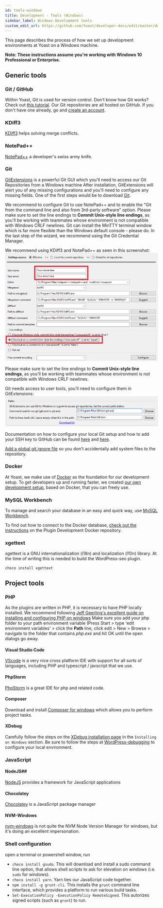 ```yaml
---
id: tools-windows
title: Development - Tools (Windows)
sidebar_label: Windows Development tools 
custom_edit_url: https://github.com/Yoast/developer-docs/edit/master/docs/development/environment/tools-windows.md
---
```


This page describes the process of how we set up development environments at Yoast on a Windows machine.

**Note: These instructions assume you're working with Windows 10 Professional or Enterprise.**

## Generic tools

### Git / GitHub
Within Yoast, Git is used for version control. Don't know how Git works? Check out [this tutorial](https://try.github.io/levels/1/challenges/1). Our Git repositories are all hosted on GitHub. If you don't have one already, go and [create an account](https://github.com/signup).
### KDiff3
[KDiff3](https://sourceforge.net/p/kdiff3/wiki/Home/) helps solving merge conflicts.
### NotePad++
[NotePad++](https://notepad-plus-plus.org/downloads/) a developer's swiss army knife.
### Git
[GitExtensions](https://github.com/gitextensions/gitextensions/releases/) is a powerful Git GUI which you'll need to access our Git Repositories from a Windows machine
After installation, GitExtensions will alert you of any missing configurations and you'll need to configure any missing fields. One of the first steps would be to download [Git](https://git-scm.com/downloads).

We recommend to configure Git to use NotePad++ and to enable the "Git from the command line and also from 3rd-party software" option. Please make sure to set the line endings to **Commit Unix-style line endings**, as you'll be working with teammates whose environment is not compatible with Windows CRLF newlines.
Git can install the MinTTY terminal window which is far more flexible than the Windows default console - please do. 
In the last step of the wizard, we recommend using the Git Credential Manager.

We recommend using KDiff3 and NotePad++ as seen in this screenshot:
![Setup external tools in GitExtensions](../../static/img/win_gitextensions_setup_global_config.png)

Please make sure to set the line endings to **Commit Unix-style line endings**, as you'll be working with teammates whose environment is not compatible with Windows CRLF newlines.

Git needs access to user tools, you'll need to configure them in GitExtensions:  
![Setup unix tools in GitExtensions](../../static/img/win_gitextensions_setup_unix_tools.png)

Documentation on how to configure your local Git setup and how to add your SSH key to GitHub can be found [here](https://help.github.com/articles/set-up-git) and [here](https://help.github.com/articles/generating-ssh-keys).

[Add a global git ignore file](/development/standards/version-control-conventions.md#global-git-ignore) so you don't accidentally add system files to the repository.

### Docker
At Yoast, we make use of [Docker](https://docs.docker.com/docker-for-windows/install/) as the foundation for our development setup. To get developers up and running faster, we created [our own development setup](https://github.com/Yoast/plugin-development-docker), based on Docker, that you can freely use.

### MySQL Workbench
To manage and search your database in an easy and quick way, use [MySQL Workbench](https://dev.MySQL.com/downloads/workbench/).

To find out how to connect to the Docker database, [check out the instructions](https://github.com/Yoast/plugin-development-docker#connecting-to-the-database) on the Plugin Development Docker repository.

### xgettext
xgettext is a GNU internationalization (i18n) and localization (l10n) library. At the time of writing this is needed to build the WordPress-seo plugin.
```shell script
choco install xgettext
```

## Project tools

### PHP
As the plugins are written in PHP, it is necessary to have PHP locally installed.
We recommend following [Jeff Geerling's excellent guide on installing and configuring PHP on windows](https://www.jeffgeerling.com/blog/2018/installing-php-7-and-composer-on-windows-10)
Make sure you add your php folder to your path environment variable (Press Start > type 'edit environment variables' > click the **Path** line, click edit > New > Browse > navigate to the folder that contains *php.exe* and hit OK until the open dialogs go away.

#### Visual Studio Code
[VScode](https://code.visualstudio.com/download) is a very nice cross platform IDE with support for all sorts of languages, including PHP and typescript / javscript that we use.

#### PhpStorm
[PhpStorm](https://www.jetbrains.com/phpstorm/download/#section=windows) is a great IDE for php and related code.

#### Composer
Download and install [Composer for windows](https://getcomposer.org/download/) which allows you to perform project tasks.

#### XDebug 
Carefully follow the steps on the [XDebug installation page](https://xdebug.org/docs/install) in the `Installing on Windows` section.
Be sure to follow the steps at [WordPress-debugging](https://github.com/Yoast/plugin-development-docker/#WordPress-debugging) to configure your local environment.

### JavaScript

#### NodeJS## 
[NodeJS](https://nodejs.org/en/) provides a framework for JavaScript applications 

#### Chocolatey
[Chocolatey](https://chocolatey.org/docs/installation) is a JavaScript package manager

#### NVM-Windows
[nvm-windows](https://github.com/coreybutler/nvm-windows/releases) is not quite the NVM Node Version Manager for windows, but it's doing an excellent impersonation.

### Shell configuration 
open a terminal or powershell window, run 
- `choco install gsudo`. This will download and install a sudo command line option, that allows shell scripts to ask for elevation on windows (i.e. `sudo` for windows).
- `choco install yarn`. Yarn ties our JavaScript code together.
- `npm install -g grunt-cli`. This installs the `grunt` command line interface, which provides a platform to run various build tasks.
- `Set-ExecutionPolicy -ExecutionPolicy RemoteSigned`. This autorizes signed scripts (such as `grunt`) to run.
